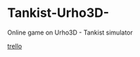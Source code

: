 # Tankist-Urho3D-
Online game on Urho3D - Tankist simulator

[trello](https://trello.com/b/3IFRiALl/%D1%82%D0%B0%D0%BD%D0%BA%D0%B8%D1%81%D1%82)
